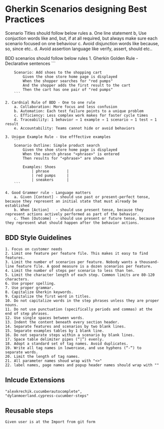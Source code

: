 # Gherkin Scenarios designing Best Practices

Scenario Titles should follow below rules
    a. One line statement
    b, Use conjuction words like and, but, if at all required, but always make sure each scenario focused on one behaviour
    c. Avoid disjunction words like because, so, since etc..
    d. Avoid assertion language like verify, assert, should etc..

BDD scenarios should follow below rules
    1. Gherkin Golden Rule - Declarative sentences
        ```

        Scenario: Add shoes to the shopping cart
            Given the shoe store home page is displayed
            When the shopper searches for "red pumps"
            And the shopper adds the first result to the cart
            Then the cart has one pair of "red pumps"
        ```

    2. Cardnial Rule of BDD - One to one rule
        a. Collaboration: More focus and less confusion
        b. Automation: Each test failure points to a unique problem
        c. Efficiency: Less complex work makes for faster cycle times
        d. Traceability: 1 behavior → 1 example → 1 scenario → 1 test → 1 result
        e. Accountability: Teams cannot hide or avoid behaviors

    3. Unique Example Rule - Use efffective examples
        ```
        Scenario Outline: Simple product search
            Given the shoe store home page is displayed
            When the search phrase "<phrase>" is entered
            Then results for "<phrase>" are shown
            
            Examples: Shoes
                | phrase        |
                | red pumps     |
                | sneakers      |
        ```
    
    4. Good Grammer rule - Language matters
        a. Given [Context] - should use past or present-perfect tense, because they represent an initial state that must already be established
        b. When [Action]   - should use present tense, because they represent actions actively performed as part of the behavior. 
        c. Then [Outcome]  - should use present or future tense, because they represent what should happen after the behavior actions.

## BDD Style Guidelines

    1. Focus on customer needs
    2. Limit one feature per feature file. This makes it easy to find features. 
    3. Limit the number of scenarios per feature. Nobody wants a thousand-line feature file. A good measure is a dozen scenarios per feature. 
    4. Limit the number of steps per scenario to less than ten. 
    5. Limit the character length of each step. Common limits are 80-120 characters. 
    6. Use proper spelling. 
    7. Use proper grammar. 
    8. Capitalize Gherkin keywords. 
    9. Capitalize the first word in titles. 
    10. Do not capitalize words in the step phrases unless they are proper nouns. 
    11. Do not use punctuation (specifically periods and commas) at the end of step phrases. 
    12. Use single spaces between words. 
    13. Indent the content beneath every section header. 
    14. Separate features and scenarios by two blank lines. 
    15. Separate examples tables by 1 blank line. 
    16. Do not separate steps within a scenario by blank lines. 
    17. Space table delimiter pipes (“|”) evenly. 
    18. Adopt a standard set of tag names. Avoid duplicates. 
    19. Write all tag names in lowercase, and use hyphens (“-“) to separate words. 
    20. Limit the length of tag names. 
    21. All parameter names shoud wrap with "<>"
    22. label names, page names and popup header names should wrap with ""

## Inlcude Extensions

    "alexkrechik.cucumberautocomplete",
    "dylanmoerland.cypress-cucumber-steps"

## Reusable steps

    Given user is at the Import from git form
